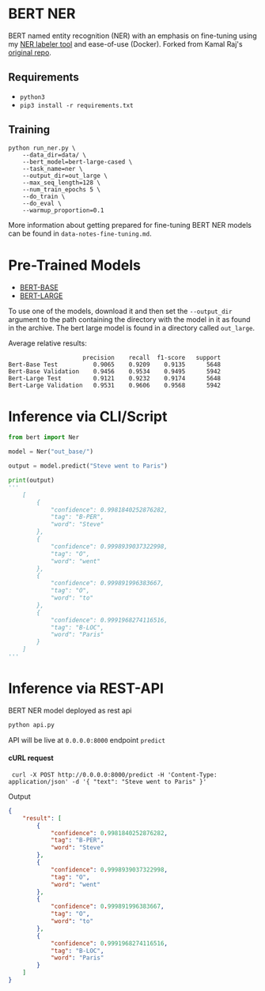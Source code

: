 # BERT NER

BERT named entity recognition (NER) with an emphasis on fine-tuning using my [NER labeler tool](https://github.com/brandonrobertz/ner-labeler) and ease-of-use (Docker). Forked from Kamal Raj's [original repo](https://github.com/kamalkraj/BERT-NER).

## Requirements

- `python3`
- `pip3 install -r requirements.txt`

## Training

    python run_ner.py \
        --data_dir=data/ \
        --bert_model=bert-large-cased \
        --task_name=ner \
        --output_dir=out_large \
        --max_seq_length=128 \
        --num_train_epochs 5 \
        --do_train \
        --do_eval \
        --warmup_proportion=0.1

More information about getting prepared for fine-tuning BERT NER models can be found in `data-notes-fine-tuning.md`.

# Pre-Trained Models

- [BERT-BASE](https://1drv.ms/u/s!Auc3VRul9wo5hghurzE47bTRyUeR?e=08seO3)
- [BERT-LARGE](https://1drv.ms/u/s!Auc3VRul9wo5hgr8jwhFD8iPCYp1?e=UsJJ2V)

To use one of the models, download it and then set the `--output_dir` argument to the path containing the directory with the model in it as found in the archive. The bert large model is found in a directory called `out_large`.

Average relative results:

```
                     precision    recall  f1-score   support
Bert-Base Test          0.9065    0.9209    0.9135      5648
Bert-Base Validation    0.9456    0.9534    0.9495      5942
Bert-Large Test         0.9121    0.9232    0.9174      5648
Bert-Large Validation   0.9531    0.9606    0.9568      5942
```

# Inference via CLI/Script

```python
from bert import Ner

model = Ner("out_base/")

output = model.predict("Steve went to Paris")

print(output)
'''
    [
        {
            "confidence": 0.9981840252876282,
            "tag": "B-PER",
            "word": "Steve"
        },
        {
            "confidence": 0.9998939037322998,
            "tag": "O",
            "word": "went"
        },
        {
            "confidence": 0.999891996383667,
            "tag": "O",
            "word": "to"
        },
        {
            "confidence": 0.9991968274116516,
            "tag": "B-LOC",
            "word": "Paris"
        }
    ]
'''
```

# Inference via REST-API

BERT NER model deployed as rest api

```bash
python api.py
```

API will be live at `0.0.0.0:8000` endpoint `predict`

#### cURL request

` curl -X POST http://0.0.0.0:8000/predict -H 'Content-Type: application/json' -d '{ "text": "Steve went to Paris" }'`

Output

```json
{
    "result": [
        {
            "confidence": 0.9981840252876282,
            "tag": "B-PER",
            "word": "Steve"
        },
        {
            "confidence": 0.9998939037322998,
            "tag": "O",
            "word": "went"
        },
        {
            "confidence": 0.999891996383667,
            "tag": "O",
            "word": "to"
        },
        {
            "confidence": 0.9991968274116516,
            "tag": "B-LOC",
            "word": "Paris"
        }
    ]
}
```
